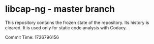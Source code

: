 # libcap-ng - master branch

This repository contains the frozen state of the repository.
Its history is cleared. It is used only for static code
analysis with Codacy.

Commit Time: 1726796156